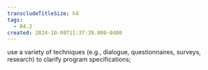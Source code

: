```yaml
---
transcludeTitleSize: h4
tags:
  - B4.2
created: 2024-10-08T11:37:39.000-0400
---
```

use a variety of techniques (e.g., dialogue, questionnaires, surveys, research) to clarify program specifications;